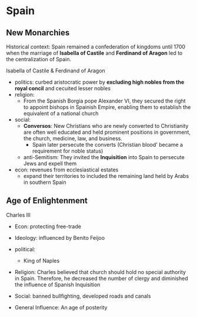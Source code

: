 

# Spain

## New Monarchies
Historical context: Spain remained a confederation of kingdoms until 1700 when the marriage of **Isabella of Castile** and **Ferdinand of Aragon**  led to the centralization of Spain.

Isabella of Castile & Ferdinand of Aragon
- politics: curbed aristocratic power by **excluding high nobles from the royal concil** and cecuited lesser nobles
- religion: 
  - From the Spanish Borgia pope Alexander VI, they secured the right to appoint bishops in Spainish Empire, enabling them to establish the equivalent of a national church
- social: 
  - **Conversos**: New Christians who are newly converted to Christianity are often well educated and held prominent positions in government, the church, medicine, law, and business.
    - Spain later persecute the converts (Christian blood' became a requirement for noble status)
  - anti-Semitism: They invited the **Inquisition** into Spain to persecute Jews and expell them
- econ: revenues from ecclesiastical estates
  - expand their territories to included the remaining land held by Arabs in southern Spain


## Age of Enlightenment

Charles III
  - Econ: protecting free-trade
  - Ideology: influenced by Benito Feijoo
  - political: 
    - King of Naples

  - Religion: Charles believed that church should hold no special authority in Spain. Therefore, he decreased the number of clergy and diminished the influence of Spanish Inquisition
  - Social: banned bullfighting, developed roads and canals
  - General Influence:  An age of posterity



<!--stackedit_data:
eyJoaXN0b3J5IjpbLTg3MDgyNzUzMiw3MzA5OTgxMTZdfQ==
-->